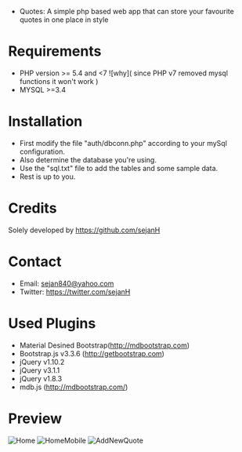 + Quotes: A simple php based web app that can store your favourite quotes in one place in style

Requirements
============
- PHP version >= 5.4 and <7 ![why]( since PHP v7 removed mysql functions it won't work )
- MYSQL >=3.4

Installation
============

+ First modify the file "auth/dbconn.php" according to your mySql configuration.
+ Also determine the database you're using.
+ Use the "sql.txt" file to add the tables and some sample data.
+ Rest is up to you.

Credits
=======
Solely developed by https://github.com/sejanH

Contact
=======

- Email: sejan840@yahoo.com
- Twitter: https://twitter.com/sejanH

Used Plugins
============
- Material Desined Bootstrap(http://mdbootstrap.com)
- Bootstrap.js v3.3.6 (http://getbootstrap.com)
- jQuery v1.10.2
- jQuery v3.1.1
- jQuery v1.8.3
- mdb.js (http://mdbootstrap.com/)

Preview
========
![Home](https://cloud.githubusercontent.com/assets/16546092/21075623/b3a8e9d6-bf40-11e6-96d8-a79a69382263.png)
![HomeMobile](https://cloud.githubusercontent.com/assets/16546092/21075624/b3d483ca-bf40-11e6-94b4-59a66cae944c.png)
![AddNewQuote](https://cloud.githubusercontent.com/assets/16546092/21075625/b3f69b5e-bf40-11e6-93d4-12fa4c54aab2.png)

